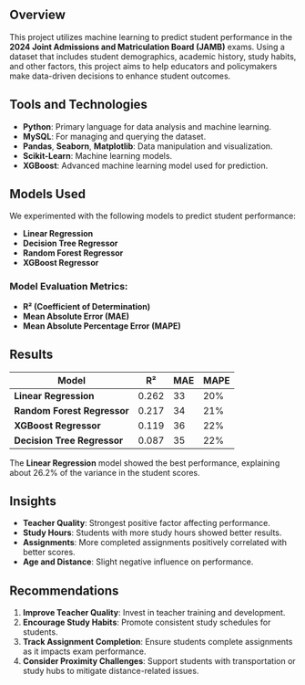 ## Overview

This project utilizes machine learning to predict student performance in the **2024 Joint Admissions and Matriculation Board (JAMB)** exams. Using a dataset that includes student demographics, academic history, study habits, and other factors, this project aims to help educators and policymakers make data-driven decisions to enhance student outcomes.

## Tools and Technologies

- **Python**: Primary language for data analysis and machine learning.
- **MySQL**: For managing and querying the dataset.
- **Pandas**, **Seaborn**, **Matplotlib**: Data manipulation and visualization.
- **Scikit-Learn**: Machine learning models.
- **XGBoost**: Advanced machine learning model used for prediction.

## Models Used

We experimented with the following models to predict student performance:

- **Linear Regression**
- **Decision Tree Regressor**
- **Random Forest Regressor**
- **XGBoost Regressor**

### Model Evaluation Metrics:
- **R² (Coefficient of Determination)**
- **Mean Absolute Error (MAE)**
- **Mean Absolute Percentage Error (MAPE)**

## Results

| Model                    | R²    | MAE  | MAPE  |
|---------------------------|-------|------|-------|
| **Linear Regression**      | 0.262 | 33   | 20%   |
| **Random Forest Regressor**| 0.217 | 34   | 21%   |
| **XGBoost Regressor**      | 0.119 | 36   | 22%   |
| **Decision Tree Regressor**| 0.087 | 35   | 22%   |

The **Linear Regression** model showed the best performance, explaining about 26.2% of the variance in the student scores.

## Insights

- **Teacher Quality**: Strongest positive factor affecting performance.
- **Study Hours**: Students with more study hours showed better results.
- **Assignments**: More completed assignments positively correlated with better scores.
- **Age and Distance**: Slight negative influence on performance.

## Recommendations

1. **Improve Teacher Quality**: Invest in teacher training and development.
2. **Encourage Study Habits**: Promote consistent study schedules for students.
3. **Track Assignment Completion**: Ensure students complete assignments as it impacts exam performance.
4. **Consider Proximity Challenges**: Support students with transportation or study hubs to mitigate distance-related issues.
